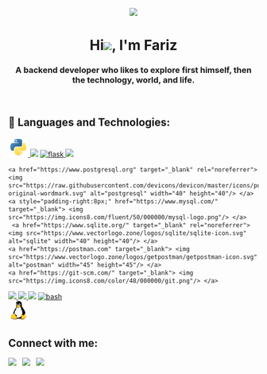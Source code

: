 
<p align="center">
    <a href="#"><img width="40%" height="auto" src="https://www.darwinrecruitment.com/wp-content/uploads/2021/10/About-us-Temp-to-Perm.gif" height="175px"/></a>
</p>


<h1 align="center">Hi<img src="https://raw.githubusercontent.com/MartinHeinz/MartinHeinz/master/wave.gif" width="30px">, I'm Fariz</h1>
<h3 align="center">A backend developer who likes to explore first himself, then the technology, world, and life.</h3>

<br>

## 🚀 Languages and Technologies:

<p align="left"> 
    <a href="https://www.python.org" target="_blank" rel="noreferrer"> <img src="https://raw.githubusercontent.com/devicons/devicon/master/icons/python/python-original.svg" alt="python" width="40" height="40"/> </a>
  <a href="https://www.djangoproject.com/" target="_blank"><img src="https://img.icons8.com/color/48/000000/django.png"/></a> 
    <a href="https://flask.palletsprojects.com/" target="_blank" rel="noreferrer"> <img src="https://www.vectorlogo.zone/logos/pocoo_flask/pocoo_flask-icon.svg" alt="flask" width="40" height="40"/> </a> 
    <a href="https://developer.mozilla.org/en-US/docs/Web/JavaScript" target="_blank"> <img src="https://img.icons8.com/color/48/000000/javascript.png"/> </a> 

    <a href="https://www.postgresql.org" target="_blank" rel="noreferrer"> <img src="https://raw.githubusercontent.com/devicons/devicon/master/icons/postgresql/postgresql-original-wordmark.svg" alt="postgresql" width="40" height="40"/> </a>
    <a style="padding-right:8px;" href="https://www.mysql.com/" target="_blank"> <img src="https://img.icons8.com/fluent/50/000000/mysql-logo.png"/> </a>
     <a href="https://www.sqlite.org/" target="_blank" rel="noreferrer"> <img src="https://www.vectorlogo.zone/logos/sqlite/sqlite-icon.svg" alt="sqlite" width="40" height="40"/> </a>
    <a href="https://postman.com" target="_blank"> <img src="https://www.vectorlogo.zone/logos/getpostman/getpostman-icon.svg" alt="postman" width="45" height="45"/> </a>   
    <a href="https://git-scm.com/" target="_blank"> <img src="https://img.icons8.com/color/48/000000/git.png"/> </a> 
  <a href="https://www.docker.com/" target="_blank"><img src="https://img.icons8.com/color/48/000000/docker.png"/> </a> 
  <a href="https://redis.io/" target="_blank"><img src="https://img.icons8.com/color/48/000000/redis.png"/> </a> 
  <a href="https://www.nginx.com/" target="_blank"><img src="https://img.icons8.com/color/48/000000/nginx.png"/></a>
  <a href="https://www.gnu.org/software/bash/" target="_blank" rel="noreferrer"> <img src="https://www.vectorlogo.zone/logos/gnu_bash/gnu_bash-icon.svg" alt="bash" width="40" height="40"/> </a>  
  <a href="https://www.linux.org/" target="_blank" rel="noreferrer"> <img src="https://raw.githubusercontent.com/devicons/devicon/master/icons/linux/linux-original.svg" alt="linux" width="40" height="40"/> </a> 


</p>





















## Connect with me:


[<img src="https://img.icons8.com/color/48/000000/twitter.png" width="3.5%"/>](https://twitter.com/Farizakb090)  &nbsp; 
[<img src="https://img.icons8.com/color/48/000000/linkedin.png" width="3.5%"/>](https://az.linkedin.com/in/fariz-akbarzada)  &nbsp; 
<a href="mailto:farizakbarzada@gmail.com"> <img src="https://img.icons8.com/fluent/48/000000/gmail.png" width="3.5%"/>



















